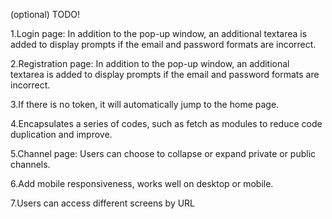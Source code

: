 (optional) TODO!

1.Login page: In addition to the pop-up window, an additional textarea is added to display prompts if the email and password formats are incorrect.

2.Registration page: In addition to the pop-up window, an additional textarea is added to display prompts if the email and password formats are incorrect.

3.If there is no token, it will automatically jump to the home page.

4.Encapsulates a series of codes, such as fetch as modules to reduce code duplication and improve.

5.Channel page: Users can choose to collapse or expand private or public channels.

6.Add mobile responsiveness, works well on desktop or mobile.

7.Users can access different screens by URL